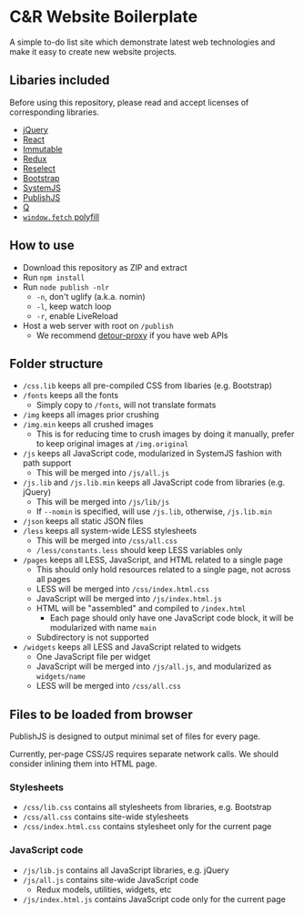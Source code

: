 # C&R Website Boilerplate

A simple to-do list site which demonstrate latest web technologies and make it easy to create new website projects.

## Libaries included

Before using this repository, please read and accept licenses of corresponding libraries.

* [jQuery](https://jquery.com/)
* [React](https://facebook.github.io/react/)
* [Immutable](http://facebook.github.io/immutable-js/)
* [Redux](https://github.com/rackt/redux)
* [Reselect](https://github.com/rackt/reselect)
* [Bootstrap](https://getbootstrap.com)
* [SystemJS](https://github.com/systemjs/systemjs/)
* [PublishJS](https://github.com/candrholdings/publishjs)
* [Q](https://github.com/kriskowal/q)
* [`window.fetch` polyfill](https://github.com/github/fetch)

## How to use
* Download this repository as ZIP and extract
* Run `npm install`
* Run `node publish -nlr`
  * `-n`, don't uglify (a.k.a. nomin)
  * `-l`, keep watch loop
  * `-r`, enable LiveReload
* Host a web server with root on `/publish`
  * We recommend [detour-proxy](https://npmjs.org/detour-proxy) if you have web APIs
  
## Folder structure
* `/css.lib` keeps all pre-compiled CSS from libaries (e.g. Bootstrap)
* `/fonts` keeps all the fonts
  * Simply copy to `/fonts`, will not translate formats
* `/img` keeps all images prior crushing
* `/img.min` keeps all crushed images
  * This is for reducing time to crush images by doing it manually, prefer to keep original images at `/img.original`
* `/js` keeps all JavaScript code, modularized in SystemJS fashion with path support
  * This will be merged into `/js/all.js`
* `/js.lib` and `/js.lib.min` keeps all JavaScript code from libraries (e.g. jQuery)
  * This will be merged into `/js/lib/js`
  * If `--nomin` is specified, will use `/js.lib`, otherwise, `/js.lib.min`
* `/json` keeps all static JSON files
* `/less` keeps all system-wide LESS stylesheets
  * This will be merged into `/css/all.css`
  * `/less/constants.less` should keep LESS variables only
* `/pages` keeps all LESS, JavaScript, and HTML related to a single page
  * This should only hold resources related to a single page, not across all pages
  * LESS will be merged into `/css/index.html.css`
  * JavaScript will be merged into `/js/index.html.js`
  * HTML will be "assembled" and compiled to `/index.html`
    * Each page should only have one JavaScript code block, it will be modularized with name `main`
  * Subdirectory is not supported
* `/widgets` keeps all LESS and JavaScript related to widgets
  * One JavaScript file per widget 
  * JavaScript will be merged into `/js/all.js`, and modularized as `widgets/name`
  * LESS will be merged into `/css/all.css`
  
## Files to be loaded from browser

PublishJS is designed to output minimal set of files for every page.

Currently, per-page CSS/JS requires separate network calls. We should consider inlining them into HTML page.

### Stylesheets
* `/css/lib.css` contains all stylesheets from libraries, e.g. Bootstrap
* `/css/all.css` contains site-wide stylesheets
* `/css/index.html.css` contains stylesheet only for the current page

### JavaScript code
* `/js/lib.js` contains all JavaScript libraries, e.g. jQuery
* `/js/all.js` contains site-wide JavaScript code
  * Redux models, utilities, widgets, etc
* `/js/index.html.js` contains JavaScript code only for the current page
